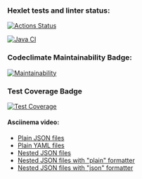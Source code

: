 ### Hexlet tests and linter status:
[![Actions Status](https://github.com/PriseThePepe/java-project-71/actions/workflows/hexlet-check.yml/badge.svg)](https://github.com/PriseThePepe/java-project-71/actions)

[![Java CI](https://github.com/PriseThePepe/java-project-71/actions/workflows/main.yaml/badge.svg)](https://github.com/PriseThePepe/java-project-71/actions/workflows/main.yaml)

### Codeclimate Maintainability Badge:
[![Maintainability](https://api.codeclimate.com/v1/badges/07c566f2799b3c71f08a/maintainability)](https://codeclimate.com/github/PriseThePepe/java-project-71/maintainability)

### Test Coverage Badge
[![Test Coverage](https://api.codeclimate.com/v1/badges/07c566f2799b3c71f08a/test_coverage)](https://codeclimate.com/github/PriseThePepe/java-project-71/test_coverage)

#### Asciinema video:
* [Plain JSON files](https://asciinema.org/a/VnTUffOmSX4JwgqFUvaDH84ZW)
* [Plain YAML files](https://asciinema.org/a/cLMjCNkzBPxOmGyf8SLYrNjI9)
* [Nested JSON files](https://asciinema.org/a/9njAfmuv5QKQCye2w7A4VVnUa)
* [Nested JSON files with "plain" formatter](https://asciinema.org/a/UcGpuJSJB7O0XgLpQjvJGgqBL)
* [Nested JSON files with "json" formatter](https://asciinema.org/a/D7b0E8uQs1S0oKqZNOr0KTaLa)


